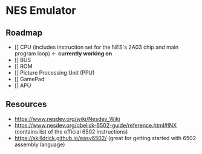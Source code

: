 # NES Emulator

## Roadmap

- [] CPU (includes instruction set for the NES's 2A03 chip and main program loop) <- **currently working on**
- [] BUS
- [] ROM
- [] Picture Processing Unit (PPU)
- [] GamePad
- [] APU

## Resources

* <https://www.nesdev.org/wiki/Nesdev_Wiki>
* <https://www.nesdev.org/obelisk-6502-guide/reference.html#INX> (contains list of the official 6502 instructions)
* <https://skilldrick.github.io/easy6502/> (great for getting started with 6502 assembly language)
